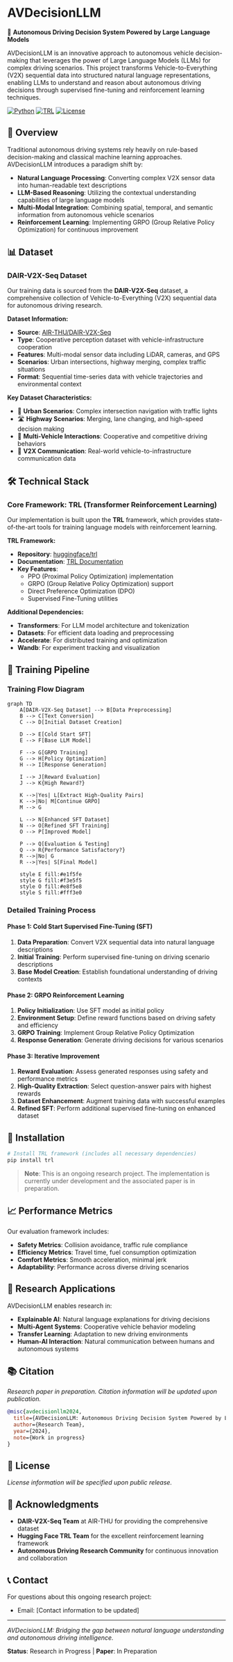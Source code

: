 # AVDecisionLLM

🚗 **Autonomous Driving Decision System Powered by Large Language Models**

AVDecisionLLM is an innovative approach to autonomous vehicle decision-making that leverages the power of Large Language Models (LLMs) for complex driving scenarios. This project transforms Vehicle-to-Everything (V2X) sequential data into structured natural language representations, enabling LLMs to understand and reason about autonomous driving decisions through supervised fine-tuning and reinforcement learning techniques.

[![Python](https://img.shields.io/badge/Python-3.8+-blue.svg)](https://python.org)
[![TRL](https://img.shields.io/badge/TRL-Latest-green.svg)](https://github.com/huggingface/trl)
[![License](https://img.shields.io/badge/License-MIT-yellow.svg)](LICENSE)

## 🎯 Overview

Traditional autonomous driving systems rely heavily on rule-based decision-making and classical machine learning approaches. AVDecisionLLM introduces a paradigm shift by:

- **Natural Language Processing**: Converting complex V2X sensor data into human-readable text descriptions
- **LLM-Based Reasoning**: Utilizing the contextual understanding capabilities of large language models
- **Multi-Modal Integration**: Combining spatial, temporal, and semantic information from autonomous vehicle scenarios
- **Reinforcement Learning**: Implementing GRPO (Group Relative Policy Optimization) for continuous improvement

## 📊 Dataset

### DAIR-V2X-Seq Dataset

Our training data is sourced from the **DAIR-V2X-Seq** dataset, a comprehensive collection of Vehicle-to-Everything (V2X) sequential data for autonomous driving research.

**Dataset Information:**
- **Source**: [AIR-THU/DAIR-V2X-Seq](https://github.com/AIR-THU/DAIR-V2X-Seq)
- **Type**: Cooperative perception dataset with vehicle-infrastructure cooperation
- **Features**: Multi-modal sensor data including LiDAR, cameras, and GPS
- **Scenarios**: Urban intersections, highway merging, complex traffic situations
- **Format**: Sequential time-series data with vehicle trajectories and environmental context

**Key Dataset Characteristics:**
- 🚦 **Urban Scenarios**: Complex intersection navigation with traffic lights
- 🛣️ **Highway Scenarios**: Merging, lane changing, and high-speed decision making  
- 🚗 **Multi-Vehicle Interactions**: Cooperative and competitive driving behaviors
- 📡 **V2X Communication**: Real-world vehicle-to-infrastructure communication data

## 🛠️ Technical Stack

### Core Framework: TRL (Transformer Reinforcement Learning)

Our implementation is built upon the **TRL** framework, which provides state-of-the-art tools for training language models with reinforcement learning.

**TRL Framework:**
- **Repository**: [huggingface/trl](https://github.com/huggingface/trl)
- **Documentation**: [TRL Documentation](https://huggingface.co/docs/trl/index)
- **Key Features**: 
  - PPO (Proximal Policy Optimization) implementation
  - GRPO (Group Relative Policy Optimization) support
  - Direct Preference Optimization (DPO)
  - Supervised Fine-Tuning utilities

**Additional Dependencies:**
- **Transformers**: For LLM model architecture and tokenization
- **Datasets**: For efficient data loading and preprocessing
- **Accelerate**: For distributed training and optimization
- **Wandb**: For experiment tracking and visualization

## 🔄 Training Pipeline

### Training Flow Diagram

```mermaid
graph TD
    A[DAIR-V2X-Seq Dataset] --> B[Data Preprocessing]
    B --> C[Text Conversion]
    C --> D[Initial Dataset Creation]
    
    D --> E[Cold Start SFT]
    E --> F[Base LLM Model]
    
    F --> G[GRPO Training]
    G --> H[Policy Optimization]
    H --> I[Response Generation]
    
    I --> J[Reward Evaluation]
    J --> K{High Reward?}
    
    K -->|Yes| L[Extract High-Quality Pairs]
    K -->|No| M[Continue GRPO]
    M --> G
    
    L --> N[Enhanced SFT Dataset]
    N --> O[Refined SFT Training]
    O --> P[Improved Model]
    
    P --> Q[Evaluation & Testing]
    Q --> R{Performance Satisfactory?}
    R -->|No| G
    R -->|Yes| S[Final Model]
    
    style E fill:#e1f5fe
    style G fill:#f3e5f5
    style O fill:#e8f5e8
    style S fill:#fff3e0
```

### Detailed Training Process

#### Phase 1: Cold Start Supervised Fine-Tuning (SFT)
1. **Data Preparation**: Convert V2X sequential data into natural language descriptions
2. **Initial Training**: Perform supervised fine-tuning on driving scenario descriptions
3. **Base Model Creation**: Establish foundational understanding of driving contexts

#### Phase 2: GRPO Reinforcement Learning
1. **Policy Initialization**: Use SFT model as initial policy
2. **Environment Setup**: Define reward functions based on driving safety and efficiency
3. **GRPO Training**: Implement Group Relative Policy Optimization
4. **Response Generation**: Generate driving decisions for various scenarios

#### Phase 3: Iterative Improvement
1. **Reward Evaluation**: Assess generated responses using safety and performance metrics
2. **High-Quality Extraction**: Select question-answer pairs with highest rewards
3. **Dataset Enhancement**: Augment training data with successful examples
4. **Refined SFT**: Perform additional supervised fine-tuning on enhanced dataset

## 🚀 Installation

```bash
# Install TRL framework (includes all necessary dependencies)
pip install trl
```

> **Note**: This is an ongoing research project. The implementation is currently under development and the associated paper is in preparation.

## 📈 Performance Metrics

Our evaluation framework includes:

- **Safety Metrics**: Collision avoidance, traffic rule compliance
- **Efficiency Metrics**: Travel time, fuel consumption optimization  
- **Comfort Metrics**: Smooth acceleration, minimal jerk
- **Adaptability**: Performance across diverse driving scenarios

## 🔬 Research Applications

AVDecisionLLM enables research in:

- **Explainable AI**: Natural language explanations for driving decisions
- **Multi-Agent Systems**: Cooperative vehicle behavior modeling
- **Transfer Learning**: Adaptation to new driving environments
- **Human-AI Interaction**: Natural communication between humans and autonomous systems

## 📚 Citation

*Research paper in preparation. Citation information will be updated upon publication.*

```bibtex
@misc{avdecisionllm2024,
  title={AVDecisionLLM: Autonomous Driving Decision System Powered by Large Language Models},
  author={Research Team},
  year={2024},
  note={Work in progress}
}
```

## 📄 License

*License information will be specified upon public release.*

## 🙏 Acknowledgments

- **DAIR-V2X-Seq Team** at AIR-THU for providing the comprehensive dataset
- **Hugging Face TRL Team** for the excellent reinforcement learning framework
- **Autonomous Driving Research Community** for continuous innovation and collaboration

## 📞 Contact

For questions about this ongoing research project:
- Email: [Contact information to be updated]

---

*AVDecisionLLM: Bridging the gap between natural language understanding and autonomous driving intelligence.*

**Status**: Research in Progress | **Paper**: In Preparation
